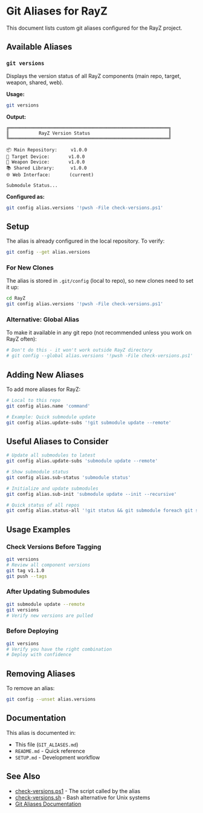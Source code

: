 # Git Aliases for RayZ

This document lists custom git aliases configured for the RayZ project.

## Available Aliases

### `git versions`

Displays the version status of all RayZ components (main repo, target, weapon, shared, web).

**Usage:**
```bash
git versions
```

**Output:**
```
╔═══════════════════════════════════════════════════════════╗
║           RayZ Version Status                             ║
╚═══════════════════════════════════════════════════════════╝

📦 Main Repository:     v1.0.0
🎯 Target Device:       v1.0.0
🔫 Weapon Device:       v1.0.0
📚 Shared Library:      v1.0.0
🌐 Web Interface:       (current)

Submodule Status...
```

**Configured as:**
```bash
git config alias.versions '!pwsh -File check-versions.ps1'
```

## Setup

The alias is already configured in the local repository. To verify:

```bash
git config --get alias.versions
```

### For New Clones

The alias is stored in `.git/config` (local to repo), so new clones need to set it up:

```bash
cd RayZ
git config alias.versions '!pwsh -File check-versions.ps1'
```

### Alternative: Global Alias

To make it available in any git repo (not recommended unless you work on RayZ often):

```bash
# Don't do this - it won't work outside RayZ directory
# git config --global alias.versions '!pwsh -File check-versions.ps1'
```

## Adding New Aliases

To add more aliases for RayZ:

```bash
# Local to this repo
git config alias.name 'command'

# Example: Quick submodule update
git config alias.update-subs '!git submodule update --remote'
```

## Useful Aliases to Consider

```bash
# Update all submodules to latest
git config alias.update-subs 'submodule update --remote'

# Show submodule status
git config alias.sub-status 'submodule status'

# Initialize and update submodules
git config alias.sub-init 'submodule update --init --recursive'

# Quick status of all repos
git config alias.status-all '!git status && git submodule foreach git status'
```

## Usage Examples

### Check Versions Before Tagging
```bash
git versions
# Review all component versions
git tag v1.1.0
git push --tags
```

### After Updating Submodules
```bash
git submodule update --remote
git versions
# Verify new versions are pulled
```

### Before Deploying
```bash
git versions
# Verify you have the right combination
# Deploy with confidence
```

## Removing Aliases

To remove an alias:

```bash
git config --unset alias.versions
```

## Documentation

This alias is documented in:
- This file (`GIT_ALIASES.md`)
- `README.md` - Quick reference
- `SETUP.md` - Development workflow

## See Also

- [check-versions.ps1](check-versions.ps1) - The script called by the alias
- [check-versions.sh](check-versions.sh) - Bash alternative for Unix systems
- [Git Aliases Documentation](https://git-scm.com/book/en/v2/Git-Basics-Git-Aliases)
